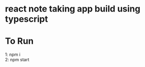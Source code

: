 # react note taking app build using typescript <br>

# To Run <br>
1: npm i <br>
2: npm start <br> 
